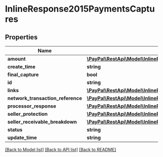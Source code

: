 # InlineResponse2015PaymentsCaptures

## Properties
Name | Type | Description | Notes
------------ | ------------- | ------------- | -------------
**amount** | [**\PayPal\RestApi\Model\InlineResponse2007DisputeAmount**](InlineResponse2007DisputeAmount.md) |  | [optional] 
**create_time** | **string** |  | [optional] 
**final_capture** | **bool** |  | [optional] 
**id** | **string** |  | [optional] 
**links** | [**\PayPal\RestApi\Model\InlineResponse2015PaymentsLinks[]**](InlineResponse2015PaymentsLinks.md) |  | [optional] 
**network_transaction_reference** | [**\PayPal\RestApi\Model\InlineResponse2015PaymentsNetworkTransactionReference**](InlineResponse2015PaymentsNetworkTransactionReference.md) |  | [optional] 
**processor_response** | [**\PayPal\RestApi\Model\InlineResponse20018ResourceProcessorResponse**](InlineResponse20018ResourceProcessorResponse.md) |  | [optional] 
**seller_protection** | [**\PayPal\RestApi\Model\InlineResponse20018ResourceSellerProtection**](InlineResponse20018ResourceSellerProtection.md) |  | [optional] 
**seller_receivable_breakdown** | [**\PayPal\RestApi\Model\InlineResponse2015PaymentsSellerReceivableBreakdown**](InlineResponse2015PaymentsSellerReceivableBreakdown.md) |  | [optional] 
**status** | **string** |  | [optional] 
**update_time** | **string** |  | [optional] 

[[Back to Model list]](../README.md#documentation-for-models) [[Back to API list]](../README.md#documentation-for-api-endpoints) [[Back to README]](../README.md)


